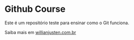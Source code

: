 # Github Course

Este é um repositório teste para ensinar como o Git funciona.

Saiba mais em [willianjusten.com.br](http://willianjusten.com.br)
